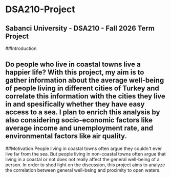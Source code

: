 # DSA210-Project
Sabanci University - DSA210 - Fall 2026 Term Project
---
##Introduction

Do people who live in coastal towns live a happier life?
With this project, my aim is to gather information about the average well-being of people living in different cities of Turkey and correlate this information with the cities they live in and spesifically whether they have easy access to a sea. I plan to enrich this analysis by also considering socio-economic factors like average income and unemployment rate, and environmental factors like air quality.
---
##Motivation 
People living in coastal towns often argue they couldn't ever live far from the sea. But people living in non-coastal towns often argue that living in a coastal or not does not really affect the general well-being of a person. In order to shed light on the discussion, this project aims to analyze the correlation between general well-being and proximity to open waters. 
